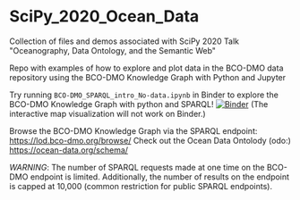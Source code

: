 # SciPy_2020_Ocean_Data
Collection of files and demos associated with SciPy 2020 Talk "Oceanography, Data Ontology, and the Semantic Web"

Repo with examples of how to explore and plot data in the BCO-DMO data repository using the BCO-DMO Knowledge Graph with Python and Jupyter

Try running `BCO-DMO_SPARQL_intro_No-data.ipynb` in Binder to explore the BCO-DMO Knowledge Graph with python and SPARQL!
[![Binder](https://mybinder.org/badge_logo.svg)](https://mybinder.org/v2/gh/jaclynsaunders/BCO-DMO_KG_data_access_example/master)
(The interactive map visualization will not work on Binder.)

Browse the BCO-DMO Knowledge Graph via the SPARQL endpoint: https://lod.bco-dmo.org/browse/
Check out the Ocean Data Ontolody (odo:) https://ocean-data.org/schema/

*WARNING*: The number of SPARQL requests made at one time on the BCO-DMO endpoint is limited. Additionally, the number of results on the endpoint is capped at 10,000 (common restriction for public SPARQL endpoints). 
